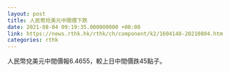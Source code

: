 ```yaml
---
layout: post
title: 人民幣兌美元中間價下跌
date: 2021-08-04 09:19:35.000000000 +08:00
link: https://news.rthk.hk/rthk/ch/component/k2/1604148-20210804.htm
categories: rthk
---
```


人民幣兌美元中間價報6.4655，較上日中間價跌45點子。
